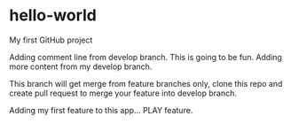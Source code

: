 # hello-world
My first GitHub project

Adding comment line from develop branch. This is going to be fun.
Adding more content from my develop branch.

This branch will get merge from feature branches only, clone this repo and create pull request to merge your feature into develop branch.

Adding my first feature to this app... PLAY feature.

